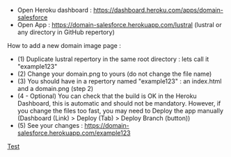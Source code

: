- Open Heroku dashboard : https://dashboard.heroku.com/apps/domain-salesforce
- Open App : https://domain-salesforce.herokuapp.com/lustral (lustral or any directory in GitHub repertory)


How to add a new domain image page :
- (1) Duplicate lustral repertory in the same root directory : lets call it "example123"
- (2) Change your domain.png to yours (do not change the file name) 
- (3) You should have in a repertory named "example123" : an index.html and a domain.png (step 2)
- (4 - Optional) You can check that the build is OK in the Heroku Dashboard, this is automatic and should not be mandatory. However, if you change the files too fast, you may need to Deploy the app manually (Dashboard (Link) > Deploy (Tab) > Deploy Branch (button))
- (5) See your changes :  https://domain-salesforce.herokuapp.com/example123

[Test](https://dashboard.heroku.com/apps/domain-salesforce/deploy/github)

